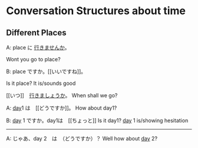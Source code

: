 # Conversation Structures about time 

## Different Places 

A: place に [行きませんか](Vocabulary/行きます.md)。

Wont you go to place?

B: place ですか。[[いいですね]]。


Is it place? It is/sounds good

[[いつ]]　[行きましょうか](Vocabulary/行きます.md)。
When shall we go?

A: [day](Vocabulary/DaysOfTheWeek.md)1 は　[[どうですか]]。
How about day1?

B:  [day](Vocabulary/DaysOfTheWeek.md) 1 ですか。day1は　[[ちょっと]]
Is it day1? [day](Vocabulary/DaysOfTheWeek.md) 1 is/showing hesitation
<br>
***
A: じゃあ、day 2　は　（どうですか）？
Well how about [day](Vocabulary/DaysOfTheWeek.md) 2?
